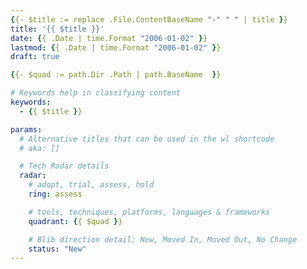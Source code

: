 ```yaml
---
{{- $title := replace .File.ContentBaseName "-" " " | title }}
title: '{{ $title }}'
date: {{ .Date | time.Format "2006-01-02" }}
lastmod: {{ .Date | time.Format "2006-01-02" }}
draft: true

{{- $quad := path.Dir .Path | path.BaseName  }}

# Keywords help in classifying content
keywords:
  - {{ $title }}

params:
  # Alternative titles that can be used in the wl shortcode
  # aka: []

  # Tech Radar details
  radar:
    # adopt, trial, assess, hold
    ring: assess

    # tools, techniques, platforms, languages & frameworks
    quadrant: {{ $quad }}

    # Blib direction detail: New, Moved In, Moved Out, No Change
    status: "New"
---
```


<!-- TODO: Add a Summary -->

<!--more-->

<!-- TODO: Add additional info -->
